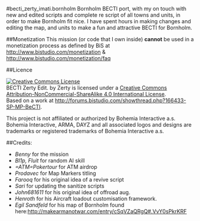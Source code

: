#becti_zerty_imati.bornholm
Bornholm BECTI port, with my on touch with new and edited scripts and complete re script of all towns and units, in order to make Bornholm fit nice. I have spent hours in making changes and editing the map, and units to make a fun and attractive BECTI for Bornholm.

##Monetization
This mission (or code that I own inside) __cannot__ be used in a monetization process as defined by BiS at http://www.bistudio.com/monetization & http://www.bistudio.com/monetization/faq

##Licence

<a rel="license" href="http://creativecommons.org/licenses/by-nc-sa/4.0/"><img alt="Creative Commons License" style="border-width:0" src="https://i.creativecommons.org/l/by-nc-sa/4.0/88x31.png" /></a><br /><span xmlns:dct="http://purl.org/dc/terms/" property="dct:title">BECTI Zerty Edit.</span> by <span xmlns:cc="http://creativecommons.org/ns#" property="cc:attributionName">Zerty</span> is licensed under a <a rel="license" href="http://creativecommons.org/licenses/by-nc-sa/4.0/">Creative Commons Attribution-NonCommercial-ShareAlike 4.0 International License</a>.<br />Based on a work at <a xmlns:dct="http://purl.org/dc/terms/" href="http://forums.bistudio.com/showthread.php?166433-SP-MP-BeCTI" rel="dct:source">http://forums.bistudio.com/showthread.php?166433-SP-MP-BeCTI</a>.

This project is not affiliated or authorized by Bohemia Interactive a.s. Bohemia Interactive, ARMA, DAYZ and all associated logos and designs are trademarks or registered trademarks of Bohemia Interactive a.s. 

##Credits:
- *Benny* for the mission
- *Bl1p, Fluit* for random AI skill
- *=ATM=Pokertour* for ATM airdrop
- *Prodavec* for Map Markers titling
- *Farooq* for his original idea of a revive script
- *Sari* for updating the sanitize scripts
- *John681611* for his original idea of offroad aug.
- *Henroth* for his Aircraft loadout customisation framework.
- *Egil Sandfeld* for his map of Bornholm found here:http://makearmanotwar.com/entry/cSqVZaQRgQ#.VvY0sPkrKRF
